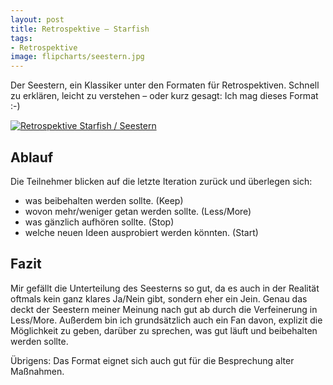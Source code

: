 ```yaml
---
layout: post
title: Retrospektive – Starfish
tags:
- Retrospektive
image: flipcharts/seestern.jpg
---
```


Der Seestern, ein Klassiker unter den Formaten für Retrospektiven.
Schnell zu erklären, leicht zu verstehen – oder kurz gesagt:
Ich mag dieses Format :-)

[![Retrospektive Starfish / Seestern]({{site.baseurl}}/assets/img/posts/flipcharts/seestern.jpg)]({{site.baseurl}}/assets/img/posts/flipcharts/seestern.jpg)

## Ablauf

Die Teilnehmer blicken auf die letzte Iteration zurück und überlegen sich:

* was beibehalten werden sollte. (Keep)
* wovon mehr/weniger getan werden sollte. (Less/More)
* was gänzlich aufhören sollte. (Stop)
* welche neuen Ideen ausprobiert werden könnten. (Start)

## Fazit

Mir gefällt die Unterteilung des Seesterns so gut, da es auch in der Realität
oftmals kein ganz klares Ja/Nein gibt, sondern eher ein Jein. Genau das deckt
der Seestern meiner Meinung nach gut ab durch die Verfeinerung in Less/More.
Außerdem bin ich grundsätzlich auch ein Fan davon, explizit die Möglichkeit zu
geben, darüber zu sprechen, was gut läuft und beibehalten werden sollte.

Übrigens: Das Format eignet sich auch gut für die Besprechung alter Maßnahmen.
